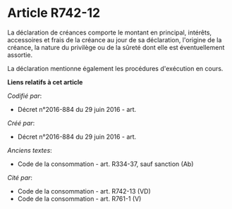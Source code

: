 # Article R742-12

La déclaration de créances comporte le montant en principal, intérêts, accessoires et frais de la créance au jour de sa
déclaration, l'origine de la créance, la nature du privilège ou de la sûreté dont elle est éventuellement assortie.

La déclaration mentionne également les procédures d'exécution en cours.

**Liens relatifs à cet article**

_Codifié par_:

  - Décret n°2016-884 du 29 juin 2016 - art.

_Créé par_:

  - Décret n°2016-884 du 29 juin 2016 - art.

_Anciens textes_:

  - Code de la consommation - art. R334-37, sauf sanction (Ab)

_Cité par_:

  - Code de la consommation - art. R742-13 (VD)
  - Code de la consommation - art. R761-1 (V)

